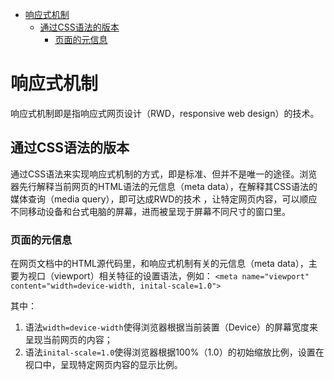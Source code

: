 <!-- TOC -->

- [响应式机制](#响应式机制)
    - [通过CSS语法的版本](#通过css语法的版本)
        - [页面的元信息](#页面的元信息)

<!-- /TOC -->

# 响应式机制

响应式机制即是指响应式网页设计（RWD，responsive web design）的技术。

## 通过CSS语法的版本

通过CSS语法来实现响应式机制的方式，即是标准、但并不是唯一的途径。浏览器先行解释当前网页的HTML语法的元信息（meta data），在解释其CSS语法的媒体查询（media query），即可达成RWD的技术 ，让特定网页内容，可以顺应不同移动设备和台式电脑的屏幕，进而被呈现于屏幕不同尺寸的窗口里。

### 页面的元信息

在网页文档中的HTML源代码里，和响应式机制有关的元信息（meta data），主要为视口（viewport）相关特征的设置语法，例如：
`<meta name="viewport" content="width=device-width, inital-scale=1.0">`

其中：

1. 语法`width=device-width`使得浏览器根据当前装置（Device）的屏幕宽度来呈现当前网页的内容；
2. 语法`inital-scale=1.0`使得浏览器根据100%（1.0）的初始缩放比例，设置在视口中，呈现特定网页内容的显示比例。
